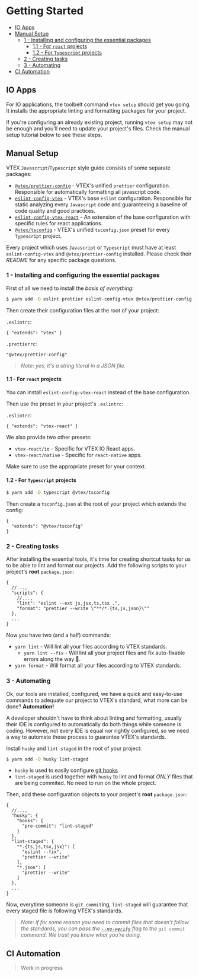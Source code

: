 # Getting Started

<!-- @import "[TOC]" {cmd="toc" depthFrom=2 depthTo=6 orderedList=false} -->

<!-- code_chunk_output -->

- [IO Apps](#io-apps)
- [Manual Setup](#manual-setup)
  - [1 - Installing and configuring the essential packages](#1-installing-and-configuring-the-essential-packages)
    - [1.1 - For `react` projects](#11-for-react-projects)
    - [1.2 - For `Typescript` projects](#12-for-typescript-projects)
  - [2 - Creating tasks](#2-creating-tasks)
  - [3 - Automating](#3-automating)
- [CI Automation](#ci-automation)

<!-- /code_chunk_output -->

## IO Apps

For IO applications, the toolbelt command `vtex setup` should get you going. It installs the appropriate linting and formatting packages for your project.

If you're configuring an already existing project, running `vtex setup` may not be enough and you'll need to update your project's files. Check the manual setup tutorial below to see these steps.

## Manual Setup

VTEX `Javascript`/`Typescript` style guide consists of some separate packages:

- [`@vtex/prettier-config`](/packages/prettier-config) - VTEX's unified `prettier` configuration. Responsible for automatically formatting all javascript code.
- [`eslint-config-vtex`](/packages/eslint-config-vtex) - VTEX's base `eslint` configuration. Responsible for static analyzing every `Javascript` code and guaranteeing a baseline of code quality and good practices.
- [`eslint-config-vtex-react`](/packages/eslint-config-vtex-react) - An extension of the base configuration with specific rules for react applications.
- [`@vtex/tsconfig`](/packages/tsconfig) - VTEX's unified `tsconfig.json` preset for every `Typescript` project.

Every project which uses `Javascript` or `Typescript` must have at least `eslint-config-vtex` and `@vtex/prettier-config` installed. Please check their _README_ for any specific package questions.

### 1 - Installing and configuring the essential packages

First of all we need to install the _basis of everything_:

```bash
$ yarn add -D eslint prettier eslint-config-vtex @vtex/prettier-config
```

Then create their configuration files at the root of your project:

`.eslintrc`:

```jsonc
{ "extends": "vtex" }
```

`.prettierrc`:

```jsonc
"@vtex/prettier-config"
```

> _Note: yes, it's a string literal in a JSON file._

#### 1.1 - For `react` projects

You can install `eslint-config-vtex-react` instead of the base configuration.

Then use the preset in your project's `.eslintrc`:

`.eslintrc`:

```jsonc
{ "extends": "vtex-react" }
```

We also provide two other presets:

- `vtex-react/io` - Specific for VTEX IO React apps.
- `vtex-react/native` - Specific for `react-native` apps.

Make sure to use the appropriate preset for your context.

#### 1.2 - For `Typescript` projects

```bash
$ yarn add -D typescript @vtex/tsconfig
```

Then create a `tsconfig.json` at the root of your project which extends the config:

```jsonc
{
  "extends": "@vtex/tsconfig"
}
```

### 2 - Creating tasks

After installing the essential tools, it's time for creating shortcut tasks for us to be able to lint and format our projects. Add the following scripts to your project's **root** `package.json`:

```jsonc
{
  //...,
  "scripts": {
    //...,
    "lint": "eslint --ext js,jsx,ts,tsx .",
    "format": "prettier --write \"**/*.{ts,js,json}\""
  },
  ...
}
```

Now you have two (and a half) commands:

- `yarn lint` - Will lint all your files according to VTEX standards.
  - `yarn lint --fix` - Will lint all your project files and fix auto-fixable errors along the way :tada:.
- `yarn format` - Will format all your files according to VTEX standards.

### 3 - Automating

Ok, our tools are installed, configured, we have a quick and easy-to-use commands to adequate our project to VTEX's standard, what more can be done? **Automation!**

A developer shouldn't have to think about linting and formatting, usually their IDE is configured to automatically do both things while someone is coding. However, not every IDE is equal nor rightly configured, so we need a way to automate these process to guarantee VTEX's standards.

Install `husky` and `lint-staged` in the root of your project:

```bash
$ yarn add -D husky lint-staged
```

- `husky` is used to easily configure [git hooks](https://git-scm.com/book/en/v2/Customizing-Git-Git-Hooks)
- `lint-staged` is used together with `husky` to lint and format _ONLY_ files that are being commited. No need to run on the whole project.

Then, add these configuration objects to your project's **root** `package.json`:

```jsonc
{
  //...,
  "husky": {
    "hooks": {
      "pre-commit": "lint-staged"
    }
  },
  "lint-staged": {
    "*.{ts,js,tsx,jsx}": [
      "eslint --fix",
      "prettier --write"
    ],
    "*.json": [
      "prettier --write"
    ]
  },
  ...
}
```

Now, everytime someone is `git commit`ing, `lint-staged` will guarantee that every staged file is following VTEX's standards.

> _Note: if for some reason you need to commit files that doesn't follow the standards, you can pass the [`--no-verify`](https://git-scm.com/docs/git-commit#Documentation/git-commit.txt---no-verify) flag to the `git commit` command. We trust you know what you're doing._

## CI Automation

> Work in progress
